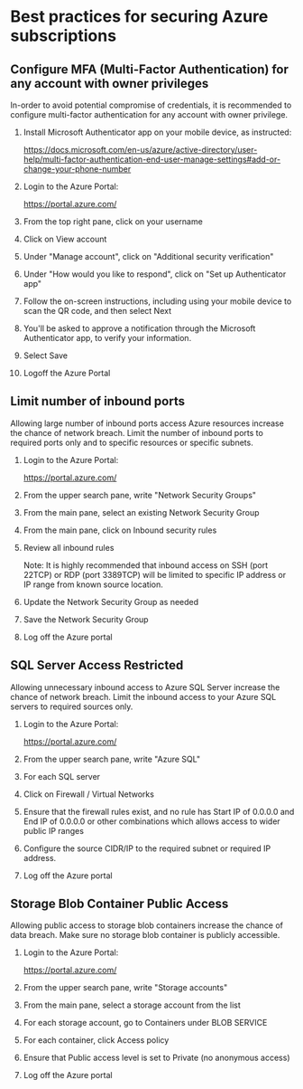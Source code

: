 # Best practices for securing Azure subscriptions

## Configure MFA (Multi-Factor Authentication) for any account with owner privileges

In-order to avoid potential compromise of credentials, it is recommended to configure multi-factor authentication for any account with owner privilege.

1. Install Microsoft Authenticator app on your mobile device, as instructed:

   https://docs.microsoft.com/en-us/azure/active-directory/user-help/multi-factor-authentication-end-user-manage-settings#add-or-change-your-phone-number

2. Login to the Azure Portal:

   https://portal.azure.com/

3. From the top right pane, click on your username

4. Click on View account

5. Under "Manage account", click on "Additional security verification"

6. Under "How would you like to respond", click on "Set up Authenticator app"

7. Follow the on-screen instructions, including using your mobile device to scan the QR code, and then select Next

8. You'll be asked to approve a notification through the Microsoft Authenticator app, to verify your information.

9. Select Save

10. Logoff the Azure Portal



## Limit number of inbound ports

Allowing large number of inbound ports access Azure resources increase the chance of network breach. Limit the number of inbound ports to required ports only and to specific resources or specific subnets.

1. Login to the Azure Portal:

   https://portal.azure.com/

2. From the upper search pane, write "Network Security Groups"

3. From the main pane, select an existing Network Security Group

4. From the main pane, click on Inbound security rules

5. Review all inbound rules

   Note: It is highly recommended that inbound access on SSH (port 22TCP) or RDP (port 3389TCP) will be limited to specific IP address or IP range from known source location.

6. Update the Network Security Group as needed

7. Save the Network Security Group

8. Log off the Azure portal



## SQL Server Access Restricted

Allowing unnecessary inbound access to Azure SQL Server increase the chance of network breach. Limit the inbound access to your Azure SQL servers to required sources only.

1. Login to the Azure Portal:

   https://portal.azure.com/

2. From the upper search pane, write "Azure SQL"

3. For each SQL server

4. Click on Firewall / Virtual Networks

5. Ensure that the firewall rules exist, and no rule has Start IP of 0.0.0.0 and End IP of 0.0.0.0 or other combinations which allows access to wider public IP ranges

6. Configure the source CIDR/IP to the required subnet or required IP address.

7. Log off the Azure portal



## Storage Blob Container Public Access

Allowing public access to storage blob containers increase the chance of data breach. Make sure no storage blob container is publicly accessible.

1. Login to the Azure Portal:

   https://portal.azure.com/

2. From the upper search pane, write "Storage accounts"

3. From the main pane, select a storage account from the list

4. For each storage account, go to Containers under BLOB SERVICE

5. For each container, click Access policy

6. Ensure that Public access level is set to Private (no anonymous access)

7. Log off the Azure portal